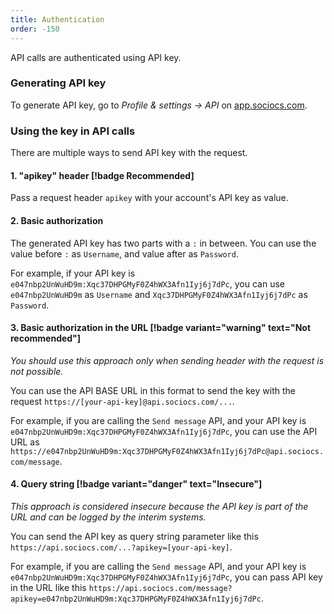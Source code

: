 ```yaml
---
title: Authentication
order: -150
---
```


API calls are authenticated using API key.

### Generating API key

To generate API key, go to *Profile & settings -> API* on <a href="https://app.sociocs.com" target="_blank">app.sociocs.com</a>.

### Using the key in API calls

There are multiple ways to send API key with the request.

#### 1. "apikey" header [!badge Recommended]

Pass a request header `apikey` with your account's API key as value.

#### 2. Basic authorization

The generated API key has two parts with a `:` in between. You can use the value before `:` as `Username`, and value after as `Password`.

For example, if your API key is `e047nbp2UnWuHD9m:Xqc37DHPGMyF0Z4hWX3Afn1Iyj6j7dPc`, you can use `e047nbp2UnWuHD9m` as `Username` and `Xqc37DHPGMyF0Z4hWX3Afn1Iyj6j7dPc` as `Password`.

#### 3. Basic authorization in the URL [!badge variant="warning" text="Not recommended"]

*You should use this approach only when sending header with the request is not possible.*

You can use the API BASE URL in this format to send the key with the request `https://[your-api-key]@api.sociocs.com/...`.

For example, if you are calling the `Send message` API, and your API key is `e047nbp2UnWuHD9m:Xqc37DHPGMyF0Z4hWX3Afn1Iyj6j7dPc`, you can use the API URL as `https://e047nbp2UnWuHD9m:Xqc37DHPGMyF0Z4hWX3Afn1Iyj6j7dPc@api.sociocs.com/message`.

#### 4. Query string [!badge variant="danger" text="Insecure"]

*This approach is considered insecure because the API key is part of the URL and can be logged by the interim systems.*

You can send the API key as query string parameter like this `https://api.sociocs.com/...?apikey=[your-api-key]`.

For example, if you are calling the `Send message` API, and your API key is `e047nbp2UnWuHD9m:Xqc37DHPGMyF0Z4hWX3Afn1Iyj6j7dPc`, you can pass API key in the URL like this `https://api.sociocs.com/message?apikey=e047nbp2UnWuHD9m:Xqc37DHPGMyF0Z4hWX3Afn1Iyj6j7dPc`.
